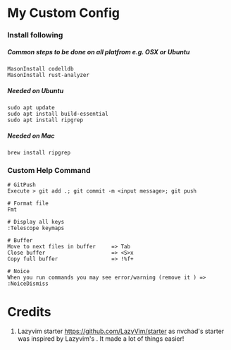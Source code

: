 # My Custom Config

### Install following

##### Common steps to be done on all platfrom e.g. OSX or Ubuntu
```shell
MasonInstall codelldb
MasonInstall rust-analyzer
```

##### Needed on Ubuntu
```shell
sudo apt update 
sudo apt install build-essential
sudo apt install ripgrep
```

#####  Needed on Mac
```shell
brew install ripgrep
```

### Custom Help Command
```shell
# GitPush
Execute > git add .; git commit -m <input message>; git push

# Format file
Fmt

# Display all keys
:Telescope keymaps

# Buffer
Move to next files in buffer     => Tab
Close buffer                     => <S>x
Copy full buffer                 => !%f+

# Noice
When you run commands you may see error/warning (remove it ) => :NoiceDismiss 

```

# Credits
1) Lazyvim starter https://github.com/LazyVim/starter as nvchad's starter was inspired by Lazyvim's . It made a lot of things easier!
